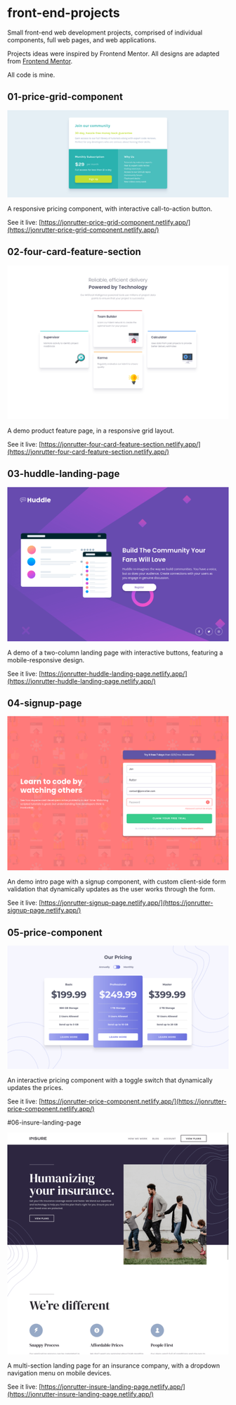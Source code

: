 # front-end-projects

Small front-end web development projects, comprised of individual components, full web pages, and web applications.

Projects ideas were inspired by Frontend Mentor. All designs are adapted from [Frontend Mentor](https://dev.to/frontendmentor/16-front-end-projects-with-designs-to-help-improve-your-coding-skills-5ajl).

All code is mine.

## 01-price-grid-component

![Preview of the price grid component project](./previews/01.png)

A responsive pricing component, with interactive call-to-action button.

See it live: [https://jonrutter-price-grid-component.netlify.app/](https://jonrutter-price-grid-component.netlify.app/)

## 02-four-card-feature-section

![Preview of the feature section project](./previews/02.png)

A demo product feature page, in a responsive grid layout.

See it live: [https://jonrutter-four-card-feature-section.netlify.app/](https://jonrutter-four-card-feature-section.netlify.app/)

## 03-huddle-landing-page

![Preview of the two-column landing page project](./previews/03.png)

A demo of a two-column landing page with interactive buttons, featuring a mobile-responsive design.

See it live: [https://jonrutter-huddle-landing-page.netlify.app/](https://jonrutter-huddle-landing-page.netlify.app/)

## 04-signup-page

![Preview of the signup page project](./previews/04.png)

An demo intro page with a signup component, with custom client-side form validation that dynamically updates as the user works through the form.

See it live: [https://jonrutter-signup-page.netlify.app/](https://jonrutter-signup-page.netlify.app/)

## 05-price-component

![Preview of the price component](./previews/05.png)

An interactive pricing component with a toggle switch that dynamically updates the prices.

See it live: [https://jonrutter-price-component.netlify.app/](https://jonrutter-price-component.netlify.app/)

#06-insure-landing-page

![Preview of insure landing page](./previews/06.png)

A multi-section landing page for an insurance company, with a dropdown navigation menu on mobile devices.

See it live: [https://jonrutter-insure-landing-page.netlify.app/](https://jonrutter-insure-landing-page.netlify.app/)
